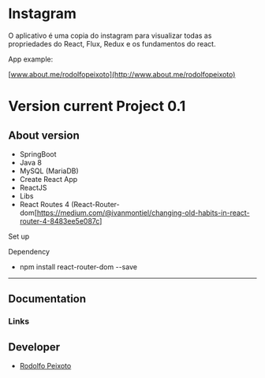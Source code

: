 # Instagram

O aplicativo é uma copia do instagram para visualizar todas as propriedades do React, Flux, Redux e os fundamentos do react.

App example: 

[www.about.me/rodolfopeixoto](http://www.about.me/rodolfopeixoto) 

Version current Project 0.1
================

About version
---------------------
- SpringBoot
- Java 8
- MySQL (MariaDB)
- Create React App
- ReactJS
 - Libs
  - React Routes 4 (React-Router-dom[https://medium.com/@ivanmontiel/changing-old-habits-in-react-router-4-8483ee5e087c]


Set up

 Dependency
  - npm install react-router-dom --save


---------------------


Documentation
----------------------
 
### Links

Developer
---------------------
-   [Rodolfo Peixoto](http://www.rogpe.me)